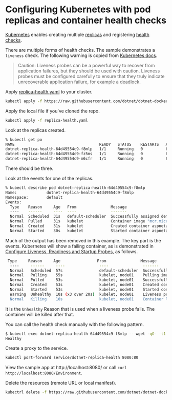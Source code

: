 # Configuring Kubernetes with pod replicas and container health checks

[Kubernetes](https://kubernetes.io/) enables creating multiple [replicas](https://kubernetes.io/docs/concepts/workloads/controllers/replicaset/) and registering [health checks](https://kubernetes.io/docs/tasks/configure-pod-container/configure-liveness-readiness-startup-probes/).

There are multiple forms of health checks. The sample demonstrates a `liveness` check. The following warning is copied from [Kubernetes docs](https://kubernetes.io/docs/tasks/configure-pod-container/configure-liveness-readiness-startup-probes/).

> Caution: Liveness probes can be a powerful way to recover from application failures, but they should be used with caution. Liveness probes must be configured carefully to ensure that they truly indicate unrecoverable application failure, for example a deadlock.

Apply [replica-health.yaml](replica-health.yaml) to your cluster.

```bash
kubectl apply -f https://raw.githubusercontent.com/dotnet/dotnet-docker/main/samples/kubernetes/replicas-and-health/replica-health.yaml
```

Apply the local file if you've cloned the repo.

```bash
kubectl apply -f replica-health.yaml
```

Look at the replicas created.

```bash
% kubectl get po
NAME                                     READY   STATUS    RESTARTS   AGE
dotnet-replica-health-64d49554c9-f8mlp   1/1     Running   0          8s
dotnet-replica-health-64d49554c9-fz5ms   1/1     Running   0          8s
dotnet-replica-health-64d49554c9-m6cfr   1/1     Running   0          8s
```

There should be three.

Look at the events for one of the replicas.

```bash
% kubectl describe pod dotnet-replica-health-64d49554c9-f8mlp
Name:             dotnet-replica-health-64d49554c9-f8mlp
Namespace:        default
Events:
  Type    Reason     Age   From               Message
  ----    ------     ----  ----               -------
  Normal  Scheduled  31s   default-scheduler  Successfully assigned default/dotnet-replica-health-64d49554c9-f8mlp to minikube
  Normal  Pulled     31s   kubelet            Container image "mcr.microsoft.com/dotnet/samples:aspnetapp" already present on machine
  Normal  Created    31s   kubelet            Created container aspnetapp
  Normal  Started    30s   kubelet            Started container aspnetapp
```

Much of the output has been removed in this example. The key part is the events. Kubernetes will show a failing container, as is demonstrated in [Configure Liveness, Readiness and Startup Probes](https://kubernetes.io/docs/tasks/configure-pod-container/configure-liveness-readiness-startup-probes/), as follows.

```bash
 Type     Reason     Age                From               Message
  ----     ------     ----               ----               -------
  Normal   Scheduled  57s                default-scheduler  Successfully assigned default/liveness-exec to node01
  Normal   Pulling    55s                kubelet, node01    Pulling image "registry.k8s.io/busybox"
  Normal   Pulled     53s                kubelet, node01    Successfully pulled image "registry.k8s.io/busybox"
  Normal   Created    53s                kubelet, node01    Created container liveness
  Normal   Started    53s                kubelet, node01    Started container liveness
  Warning  Unhealthy  10s (x3 over 20s)  kubelet, node01    Liveness probe failed: cat: can't open '/tmp/healthy': No such file or directory
  Normal   Killing    10s                kubelet, node01    Container liveness failed liveness probe, will be restarted
```

It is the `Unhealthy` Reason that is used when a liveness probe fails. The container will be killed after that.

You can call the health check manually with the following pattern.

```bash
$ kubectl exec dotnet-replica-health-64d49554c9-f8mlp -- wget -qO- -t1 http://localhost:80/healthz
Healthy
```

Create a proxy to the service.

```bash
kubectl port-forward service/dotnet-replica-health 8080:80
```

View the sample app at http://localhost:8080/ or call `curl http://localhost:8080/Environment`.

Delete the resources (remote URL or local manifest).

```bash
kubectrl delete -f https://raw.githubusercontent.com/dotnet/dotnet-docker/main/samples/kubernetes/replicas-and-health/replica-health.yaml
```
